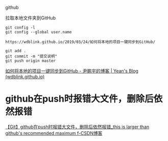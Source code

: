 github

拉取本地文件夹到GitHub

```
git config -l
git config --global user.name

https://wdblink.github.io/2019/03/24/如何将本地的项目一键同步到GitHub/
```

```
git add .
git commit -m "提交说明"
git push origin master
```

[如何将本地的项目一键同步到GitHub - 尹鹏宇的博客 | Yean's Blog (wdblink.github.io)](https://wdblink.github.io/2019/03/24/如何将本地的项目一键同步到GitHub/)

# github在push时报错大文件，删除后依然报错

[【Git】github在push时报错大文件，删除后依然报错_this is larger than github's recommended maximum f-CSDN博客](https://blog.csdn.net/qq_43915356/article/details/113619750)